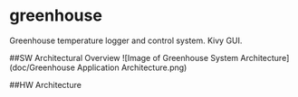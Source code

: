 # greenhouse
Greenhouse temperature logger and control system.  Kivy GUI.

##SW Architectural Overview
![Image of Greenhouse System Architecture](doc/Greenhouse Application Architecture.png)

##HW Architecture
<To be written up>
